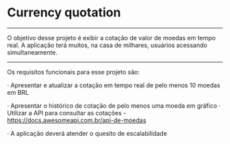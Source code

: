 # Currency quotation
---
<p>  O objetivo desse projeto é exibir a cotação de valor de moedas em tempo real. A aplicação terá muitos, na casa de milhares, usuários acessando simultaneamente.</p>

---

<p> Os requisitos funcionais para esse projeto são:

· Apresentar e atualizar a cotação em tempo real de pelo menos 10 moedas em BRL

· Apresentar o histórico de cotação de pelo menos uma moeda em gráfico · Utilizar a API para consultar as cotações - https://docs.awesomeapi.com.br/api-de-moedas

· A aplicação deverá atender o quesito de escalabilidade</p>
